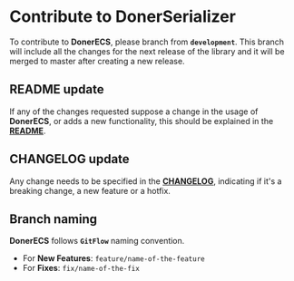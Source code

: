 # Contribute to DonerSerializer
To contribute to **DonerECS**, please branch from **``development``**. This branch will include all the changes for the next release of the library and it will be merged to master after creating a new release.

## README update
If any of the changes requested suppose a change in the usage of **DonerECS**, or adds a new functionality, this should be explained in the **[README](https://github.com/Donerkebap13/DonerECS/blob/master/README.md)**.

## CHANGELOG update
Any change needs to be specified in the **[CHANGELOG](https://github.com/Donerkebap13/DonerECS/blob/master/CHANGELOG.md)**, indicating if it's a breaking change, a new feature or a hotfix.

## Branch naming
**DonerECS** follows **``GitFlow``** naming convention.
- For **New Features**: ``feature/name-of-the-feature``
- For **Fixes**: ``fix/name-of-the-fix``